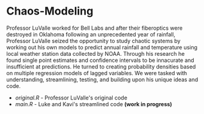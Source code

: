# Chaos-Modeling
Professor LuValle worked for Bell Labs and after their fiberoptics were destroyed in Oklahoma following an unprecedented year of rainfall, Professor LuValle seized the opportunity to study chaotic systems by working out his own models to predict annual rainfall and temperature using local weather station data collected by NOAA. Through his research he found single point estimates and confidence intervals to be innacurate and insufficient at predictions. He turned to creating probability densities based on multiple regression models of lagged variables. We were tasked with understanding, streamlining, testing, and building upon his unique ideas and code.

- _original.R_ - Professor LuValle's original code 
- _main.R_ - Luke and Kavi's streamlined code __(work in progress)__

